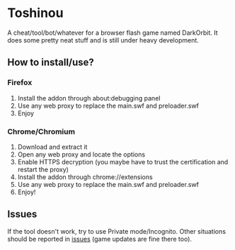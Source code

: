 Toshinou
==========
A cheat/tool/bot/whatever for a browser flash game named DarkOrbit.
It does some pretty neat stuff and is still under heavy development.

How to install/use?
----------
### Firefox
1. Install the addon through about:debugging panel
2. Use any web proxy to replace the main.swf and preloader.swf
3. Enjoy

### Chrome/Chromium
1. Download and extract it
2. Open any web proxy and locate the options
3. Enable HTTPS decryption (you maybe have to trust the certification and restart the proxy)
4. Install the addon through chrome://extensions
5. Use any web proxy to replace the main.swf and preloader.swf
6. Enjoy!

Issues
----------
If the tool doesn't work, try to use Private mode/Incognito.
Other situations should be reported in [issues](../../issues) (game updates are fine there too).
